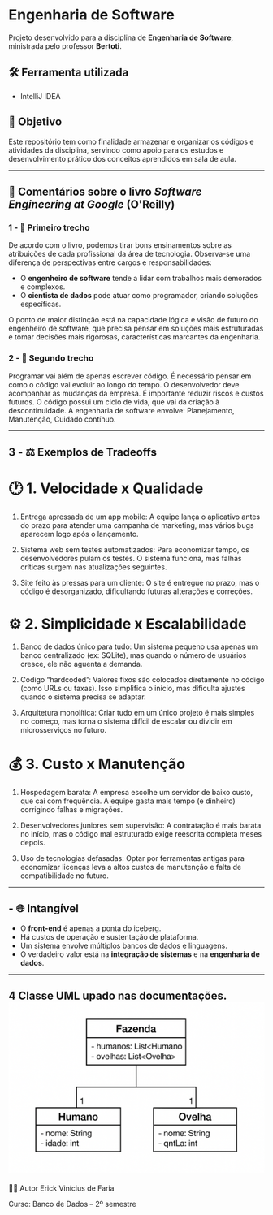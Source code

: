 # Engenharia de Software

Projeto desenvolvido para a disciplina de **Engenharia de Software**, ministrada pelo professor **Bertoti**.

## 🛠️ Ferramenta utilizada

* IntelliJ IDEA

## 📌 Objetivo

Este repositório tem como finalidade armazenar e organizar os códigos e atividades da disciplina, servindo como apoio para os estudos e desenvolvimento prático dos conceitos aprendidos em sala de aula.

---

## 📖 Comentários sobre o livro *Software Engineering at Google* (O'Reilly)

### 1 - 🔹 Primeiro trecho
De acordo com o livro, podemos tirar bons ensinamentos sobre as atribuições de cada profissional da área de tecnologia. Observa-se uma diferença de perspectivas entre cargos e responsabilidades:  
- O **engenheiro de software** tende a lidar com trabalhos mais demorados e complexos.  
- O **cientista de dados** pode atuar como programador, criando soluções específicas.  

O ponto de maior distinção está na capacidade lógica e visão de futuro do engenheiro de software, que precisa pensar em soluções mais estruturadas e tomar decisões mais rigorosas, características marcantes da engenharia.

### 2 - 🔹 Segundo trecho

Programar vai além de apenas escrever código.
É necessário pensar em como o código vai evoluir ao longo do tempo.
O desenvolvedor deve acompanhar as mudanças da empresa.
É importante reduzir riscos e custos futuros.
O código possui um ciclo de vida, que vai da criação à descontinuidade.
A engenharia de software envolve:
Planejamento,
Manutenção,
Cuidado contínuo.

---

## 3 - ⚖️ Exemplos de Tradeoffs

# 🕐 1. Velocidade x Qualidade
1. Entrega apressada de um app mobile:
A equipe lança o aplicativo antes do prazo para atender uma campanha de marketing, mas vários bugs aparecem logo após o lançamento.

2. Sistema web sem testes automatizados:
Para economizar tempo, os desenvolvedores pulam os testes. O sistema funciona, mas falhas críticas surgem nas atualizações seguintes.

3. Site feito às pressas para um cliente:
O site é entregue no prazo, mas o código é desorganizado, dificultando futuras alterações e correções.

# ⚙️ 2. Simplicidade x Escalabilidade

1. Banco de dados único para tudo:
Um sistema pequeno usa apenas um banco centralizado (ex: SQLite), mas quando o número de usuários cresce, ele não aguenta a demanda.

2. Código “hardcoded”:
Valores fixos são colocados diretamente no código (como URLs ou taxas). Isso simplifica o início, mas dificulta ajustes quando o sistema precisa se adaptar.

3. Arquitetura monolítica:
Criar tudo em um único projeto é mais simples no começo, mas torna o sistema difícil de escalar ou dividir em microsserviços no futuro.

# 💰 3. Custo x Manutenção

1. Hospedagem barata:
A empresa escolhe um servidor de baixo custo, que cai com frequência. A equipe gasta mais tempo (e dinheiro) corrigindo falhas e migrações.

2. Desenvolvedores juniores sem supervisão:
A contratação é mais barata no início, mas o código mal estruturado exige reescrita completa meses depois.

3. Uso de tecnologias defasadas:
Optar por ferramentas antigas para economizar licenças leva a altos custos de manutenção e falta de compatibilidade no futuro.

---

## - 🌐 Intangível

- O **front-end** é apenas a ponta do iceberg.  
- Há custos de operação e sustentação de plataforma.  
- Um sistema envolve múltiplos bancos de dados e linguagens.  
- O verdadeiro valor está na **integração de sistemas** e na **engenharia de dados**.

---

## 4 Classe UML upado nas documentações. ![Diagrama UML de relacionamento](https://github.com/ErickvFaria/bertoti/blob/main/UML_relacionamento.png)



👨‍🎓 Autor
Erick Vinícius de Faria

Curso: Banco de Dados – 2º semestre
